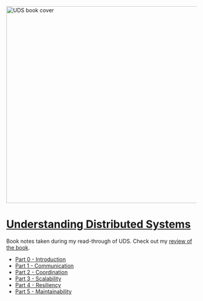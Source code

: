 <img width="520" src="https://github.com/preslavmihaylov/booknotes/blob/master/system-design/understanding-distributed-systems/images/uds-cover.png" alt="UDS book cover">

# [Understanding Distributed Systems](https://www.goodreads.com/book/show/56977420-understanding-distributed-systems)
Book notes taken during my read-through of UDS. Check out my [review of the book](https://pmihaylov.com/understanding-distributed-systems).

 * [Part 0 - Introduction](./0-summary)
 * [Part 1 - Communication](./1-communication)
 * [Part 2 - Coordination](./2-coordination)
 * [Part 3 - Scalability](./3-scalability)
 * [Part 4 - Resiliency](./4-Resilience)
 * [Part 5 - Maintainability](./5-Maintainability)
